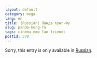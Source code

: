 ```yaml
---
layout: default
category: mega
lang: en
title: (Russian) Панда Кунг-Фу
slug: panda-kung-fu
tags: cinema emo fan friends 
postid: 370
---
```

<p>Sorry, this entry is only available in <a href="http://mega.genn.org/export/getposts.php">Russian</a>.</p>